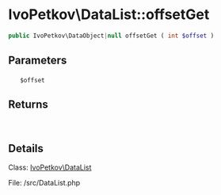 # IvoPetkov\DataList::offsetGet

```php
public IvoPetkov\DataObject|null offsetGet ( int $offset )
```

## Parameters

&nbsp;&nbsp;&nbsp;&nbsp;&nbsp;&nbsp;`$offset`

## Returns

&nbsp;&nbsp;&nbsp;&nbsp;&nbsp;&nbsp;

## Details

Class: [IvoPetkov\DataList](ivopetkov.datalist.class.md)

File: /src/DataList.php

